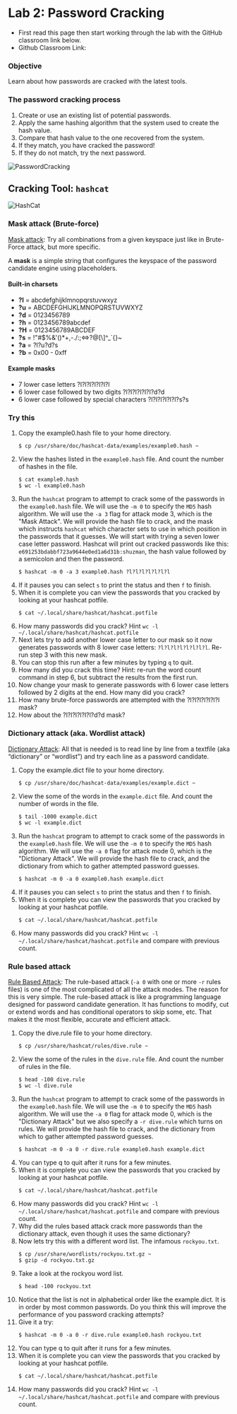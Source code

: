 # Lab 2: Password Cracking

* First read this page then start working through the lab with the GitHub classroom link below.
* Github Classroom Link: []()

### Objective

Learn about how passwords are cracked with the latest tools. 

### The password cracking process

1. Create or use an existing list of potential passwords.
2. Apply the same hashing algorithm that the system used to create the hash value.
3. Compare that hash value to the one recovered from the system.
4. If they match, you have cracked the password! 
5. If they do not match, try the next password.

![PasswordCracking](../assets/images/PasswordCracking.png "Password Cracking")


## Cracking Tool: `hashcat`

![HashCat](../assets/images/hashcat.png "HashCat")

### Mask attack (Brute-force)

[Mask attack](https://hashcat.net/wiki/doku.php?id=mask_attack): Try all combinations from a given keyspace just like in Brute-Force attack, but more specific. 

A __mask__ is a simple string that configures the keyspace of the password candidate engine using placeholders.

#### Built-in charsets

* __?l__ = abcdefghijklmnopqrstuvwxyz
* __?u__ = ABCDEFGHIJKLMNOPQRSTUVWXYZ
* __?d__ = 0123456789
* __?h__ = 0123456789abcdef
* __?H__ = 0123456789ABCDEF
* __?s__ = !"#$%&'()*+,-./:;\<=\>?@[\\]^_\`{}~
* __?a__ = ?l?u?d?s
* __?b__ = 0x00 - 0xff

#### Example masks

* 7 lower case letters ?l?l?l?l?l?l?l
* 6 lower case followed by two digits ?l?l?l?l?l?l?d?d
* 6 lower case followed by special characters ?l?l?l?l?l?l?s?s

### Try this

1. Copy the example0.hash file to your home directory.
    ```
    $ cp /usr/share/doc/hashcat-data/examples/example0.hash ~
    ```
2. View the hashes listed in the `example0.hash` file. And count the number of hashes in the file.
    ```
    $ cat example0.hash
    $ wc -l example0.hash
    ```
3. Run the `hashcat` program to attempt to crack some of the passwords in the `example0.hash` file. We will use the `-m 0` to specify the `MD5` hash algorithm. We will use the `-a 3` flag for attack mode 3, which is the "Mask Attack". We will provide the hash file to crack, and the mask which instructs `hashcat` which character sets to use in which position in the passwords that it guesses. We will start with trying a seven lower case letter password. Hashcat will print out cracked passwords like this: `e691253bdabbf723a9644e0ed1a6d31b:shuzman`, the hash value followed by a semicolon and then the password.
    ```
    $ hashcat -m 0 -a 3 example0.hash ?l?l?l?l?l?l?l
    ```
4. If it pauses you can select `s` to print the status and then `f` to finish.
5. When it is complete you can view the passwords that you cracked by looking at your hashcat potfile.
    ```
    $ cat ~/.local/share/hashcat/hashcat.potfile
    ```
6. How many passwords did you crack? Hint `wc -l ~/.local/share/hashcat/hashcat.potfile`
7. Next lets try to add another lower case letter to our mask so it now generates passwords with 8 lower case letters: `?l?l?l?l?l?l?l?l`.  Re-run step 3 with this new mask. 
8. You can stop this run after a few minutes by typing `q` to quit.
9. How many did you crack this time? Hint: re-run the word count command in step 6, but subtract the results from the first run.
10. Now change your mask to generate passwords with 6 lower case letters followed by 2 digits at the end. How many did you crack?
11. How many brute-force passwords are attempted with the ?l?l?l?l?l?l?l mask?
12. How about the ?l?l?l?l?l?l?d?d mask?


### Dictionary attack (aka. Wordlist attack)

[Dictionary Attack](https://hashcat.net/wiki/doku.php?id=dictionary_attack):  All that is needed is to read line by line from a textfile (aka “dictionary” or “wordlist”) and try each line as a password candidate. 

1. Copy the example.dict file to your home directory.
    ```
    $ cp /usr/share/doc/hashcat-data/examples/example.dict ~
    ```
2. View the some of the words in the `example.dict` file. And count the number of words in the file.
    ```
    $ tail -1000 example.dict
    $ wc -l example.dict
    ```
3. Run the `hashcat` program to attempt to crack some of the passwords in the `example0.hash` file. We will use the `-m 0` to specify the `MD5` hash algorithm. We will use the `-a 0` flag for attack mode 0, which is the "Dictionary Attack". We will provide the hash file to crack, and the dictionary from which to gather attempted password guesses.
    ```
    $ hashcat -m 0 -a 0 example0.hash example.dict
    ```
4. If it pauses you can select `s` to print the status and then `f` to finish.
5. When it is complete you can view the passwords that you cracked by looking at your hashcat potfile.
    ```
    $ cat ~/.local/share/hashcat/hashcat.potfile
    ```
6. How many passwords did you crack? Hint `wc -l ~/.local/share/hashcat/hashcat.potfile` and compare with previous count.


### Rule based attack

[Rule Based Attack](https://hashcat.net/wiki/doku.php?id=rule_based_attack): The rule-based attack (`-a 0` with one or more `-r` rules files) is one of the most complicated of all the attack modes. The reason for this is very simple. The rule-based attack is like a programming language designed for password candidate generation. It has functions to modify, cut or extend words and has conditional operators to skip some, etc. That makes it the most flexible, accurate and efficient attack. 

1. Copy the dive.rule file to your home directory.
    ```
    $ cp /usr/share/hashcat/rules/dive.rule ~
    ```
2. View the some of the rules in the `dive.rule` file. And count the number of rules in the file.
    ```
    $ head -100 dive.rule
    $ wc -l dive.rule
    ```
3. Run the `hashcat` program to attempt to crack some of the passwords in the `example0.hash` file. We will use the `-m 0` to specify the `MD5` hash algorithm. We will use the `-a 0` flag for attack mode 0, which is the "Dictionary Attack" but we also specify a `-r dive.rule` which turns on rules. We will provide the hash file to crack, and the dictionary from which to gather attempted password guesses.
    ```
    $ hashcat -m 0 -a 0 -r dive.rule example0.hash example.dict
    ```
4. You can type q to quit after it runs for a few minutes.
5. When it is complete you can view the passwords that you cracked by looking at your hashcat potfile.
    ```
    $ cat ~/.local/share/hashcat/hashcat.potfile
    ```
6. How many passwords did you crack? Hint `wc -l ~/.local/share/hashcat/hashcat.potfile` and compare with previous count.
7. Why did the rules based attack crack more passwords than the dictionary attack, even though it uses the same dictionary? 
8. Now lets try this with a different word list. The infamous `rockyou.txt`. 
    ```
    $ cp /usr/share/wordlists/rockyou.txt.gz ~
    $ gzip -d rockyou.txt.gz
    ```
9. Take a look at the rockyou word list.
    ```
    $ head -100 rockyou.txt
    ```
10. Notice that the list is not in alphabetical order like the example.dict.  It is in order by most common passwords. Do you think this will improve the performance of you password cracking attempts?
11. Give it a try:
    ```
    $ hashcat -m 0 -a 0 -r dive.rule example0.hash rockyou.txt
    ```
12. You can type q to quit after it runs for a few minutes.
13. When it is complete you can view the passwords that you cracked by looking at your hashcat potfile.
    ```
    $ cat ~/.local/share/hashcat/hashcat.potfile
    ```
14. How many passwords did you crack? Hint `wc -l ~/.local/share/hashcat/hashcat.potfile` and compare with previous count.




